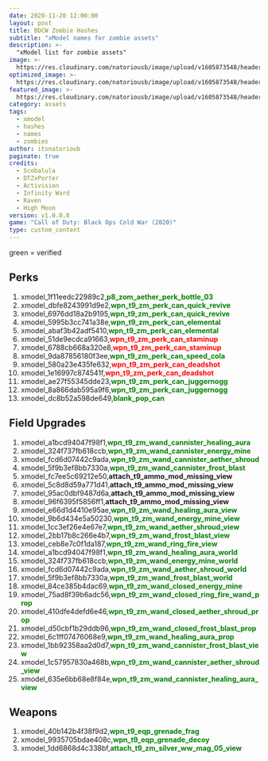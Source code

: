 ```yaml
---
date: 2020-11-20 12:00:00
layout: post
title: BOCW Zombie Hashes
subtitle: "xModel names for zombie assets"
description: >-
  "xModel list for zombie assets"
image: >-
  https://res.cloudinary.com/natoriousb/image/upload/v1605873548/headers/Zombies_Screenshot_03_llvhdc.jpg
optimized_image: >- 
  https://res.cloudinary.com/natoriousb/image/upload/v1605873548/headers/Zombies_Screenshot_03_llvhdc.jpg
featured_image: >-
  https://res.cloudinary.com/natoriousb/image/upload/v1605873548/headers/Zombies_Screenshot_03_llvhdc.jpg
category: assets
tags:
  - xmodel
  - hashes
  - names
  - zombies
author: itsnatorioub
paginate: true
credits:
  - Scobalula
  - DTZxPorter
  - Activision
  - Infinity Ward
  - Raven
  - High Moon
version: v1.0.0.0
game: "Call of Duty: Black Ops Cold War (2020)"
type: custom_content
---
```


green = verified

<div><h2>Perks</h2></div>

1. xmodel_1f11eedc22989c2,<span style="color:green">**p8_zom_aether_perk_bottle_03**</span>
1. xmodel_dbfe8243991d9e2,<span style="color:green">**wpn_t9_zm_perk_can_quick_revive**</span>
1. xmodel_6976dd18a2b9195,<span style="color:green">**wpn_t9_zm_perk_can_quick_revive**</span>
1. xmodel_5995b3cc741a38e,<span style="color:green">**wpn_t9_zm_perk_can_elemental**</span>
1. xmodel_abaf3b42adf5410,<span style="color:green">**wpn_t9_zm_perk_can_elemental**</span>
1. xmodel_51de9ecdca91663,<span style="color:red">**wpn_t9_zm_perk_can_staminup**</span>
1. xmodel_6788cb668a320e8,<span style="color:red">**wpn_t9_zm_perk_can_staminup**</span>
1. xmodel_9da87856180f3ee,<span style="color:green">**wpn_t9_zm_perk_can_speed_cola**</span>
1. xmodel_580a23e435fe632,<span style="color:red">**wpn_t9_zm_perk_can_deadshot**</span>
1. xmodel_1e16997c874541f,<span style="color:red">**wpn_t9_zm_perk_can_deadshot**</span>
1. xmodel_ae27f55345dde23,<span style="color:green">**wpn_t9_zm_perk_can_juggernogg**</span>
1. xmodel_8a866dab595a9f6,<span style="color:green">**wpn_t9_zm_perk_can_juggernogg**</span>
1. xmodel_dc8b52a598de649,<span style="color:green">**blank_pop_can**</span>

<div><h2>Field Upgrades</h2></div>

1. xmodel_a1bcd94047f98f1,<span style="color:green">**wpn_t9_zm_wand_cannister_healing_aura**</span>
1. xmodel_324f737fb618ccb,<span style="color:green">**wpn_t9_zm_wand_cannister_energy_mine**</span>
1. xmodel_fcd6d07442c9ada,<span style="color:green">**wpn_t9_zm_wand_cannister_aether_shroud**</span>
1. xmodel_5f9b3ef8bb7330a,<span style="color:green">**wpn_t9_zm_wand_cannister_frost_blast**</span>
1. xmodel_fc7ee5c69212e50,**attach_t9_ammo_mod_missing_view**
1. xmodel_5c8d8d59a771d41,**attach_t9_ammo_mod_missing_view**
1. xmodel_95ac0dbf9487d6a,**attach_t9_ammo_mod_missing_view**
1. xmodel_96f6395f5856ff1,**attach_t9_ammo_mod_missing_view**
1. xmodel_e66d1d4410e95ae,<span style="color:green">**wpn_t9_zm_wand_healing_aura_view**</span>
1. xmodel_9b6d434e5a50230,<span style="color:green">**wpn_t9_zm_wand_energy_mine_view**</span>
1. xmodel_1cc3ef26e4e67e7,<span style="color:green">**wpn_t9_zm_wand_aether_shroud_view**</span>
1. xmodel_2bb17b8c266e4b7,<span style="color:green">**wpn_t9_zm_wand_frost_blast_view**</span>
1. xmodel_ceb8e7c0f1da187,<span style="color:green">**wpn_t9_zm_wand_ring_fire_view**</span>
1. xmodel_a1bcd94047f98f1,<span style="color:green">**wpn_t9_zm_wand_healing_aura_world**</span>
1. xmodel_324f737fb618ccb,<span style="color:green">**wpn_t9_zm_wand_energy_mine_world**</span>
1. xmodel_fcd6d07442c9ada,<span style="color:green">**wpn_t9_zm_wand_aether_shroud_world**</span>
1. xmodel_5f9b3ef8bb7330a,<span style="color:green">**wpn_t9_zm_wand_frost_blast_world**</span>
1. xmodel_84ce385b4dac69,<span style="color:green">**wpn_t9_zm_wand_closed_energy_mine**</span>
1. xmodel_75ad8f39b6adc56,<span style="color:green">**wpn_t9_zm_wand_closed_ring_fire_wand_prop**</span>
1. xmodel_410dfe4defd6e46,<span style="color:green">**wpn_t9_zm_wand_closed_aether_shroud_prop**</span>
1. xmodel_d50cbf1b29ddb96,<span style="color:green">**wpn_t9_zm_wand_closed_frost_blast_prop**</span>
1. xmodel_6c1ff07476068e9,<span style="color:green">**wpn_t9_zm_wand_healing_aura_prop**</span>
1. xmodel_1bb92358aa2d0d7,<span style="color:green">**wpn_t9_zm_wand_cannister_frost_blast_view**</span>
1. xmodel_1c57957830a468b,<span style="color:green">**wpn_t9_zm_wand_cannister_aether_shroud_view**</span>
1. xmodel_635e6bb68e8f84e,<span style="color:green">**wpn_t9_zm_wand_cannister_healing_aura_view**</span>

<div><h2>Weapons</h2></div>

1. xmodel_40b142b4f38f9d2,<span style="color:green">**wpn_t9_eqp_grenade_frag**</span>
1. xmodel_9935705bdae408c,<span style="color:green">**wpn_t9_eqp_grenade_decoy**</span>
1. xmodel_1dd6868d4c338bf,<span style="color:green">**attach_t9_zm_silver_ww_mag_05_view**</span>